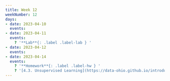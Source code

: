 ```yaml
---
title: Week 12
weekNumber: 12
days:
- date: 2023-04-10
  events:
- date: 2023-04-11
  events:
    ? '**Lab**{: .label .label-lab } '
- date: 2023-04-12
  events:
- date: 2023-04-14
  events:
    ? '**Homework**{: .label .label-hw } '
    ? '[4.3. Unsupervised Learning](https://data-ohio.github.io/introductory-data-science/4/3/4_3_unsupervised.html)'
---
```

